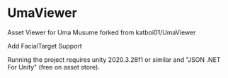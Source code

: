 # UmaViewer
Asset Viewer for Uma Musume forked from katboi01/UmaViewer

Add FacialTarget Support

Running the project requires unity 2020.3.28f1 or similar and "JSON .NET For Unity" (free on asset store).
